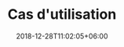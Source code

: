 ---
title: "Cas d'utilisation"
date: 2018-12-28T11:02:05+06:00
icon: "ti-help-alt"
type: "pages"
weight: 2
---